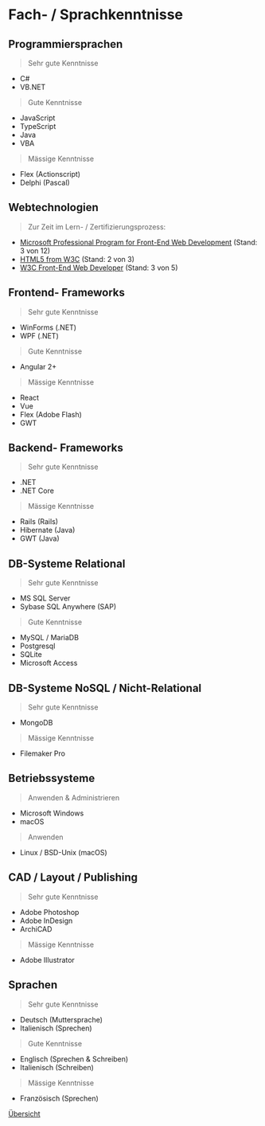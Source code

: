# <a name="4"></a>Fach- / Sprachkenntnisse

<div class="page"/>

## Programmiersprachen

> Sehr gute Kenntnisse

* C#
* VB.NET

> Gute Kenntnisse

* JavaScript
* TypeScript
* Java
* VBA

> Mässige Kenntnisse

* Flex (Actionscript)
* Delphi (Pascal)

## Webtechnologien

> Zur Zeit im Lern- / Zertifizierungsprozess:

* [Microsoft Professional Program for Front-End Web Development](https://academy.microsoft.com/en-us/professional-program/tracks/front-end-development) (Stand: 3 von 12)
* [HTML5 from W3C](https://credentials.edx.org/records/programs/shared/8949ac2a95bc40e5b8a93fefbfcfb340/) (Stand: 2 von 3)
* [W3C Front-End Web Developer](https://credentials.edx.org/records/programs/shared/ec6cf99790064cbaaccaf6d99578a361/) (Stand: 3 von 5)

## Frontend- Frameworks

> Sehr gute Kenntnisse

* WinForms (.NET)
* WPF (.NET)

> Gute Kenntnisse

* Angular 2+

> Mässige Kenntnisse

* React
* Vue
* Flex (Adobe Flash)
* GWT

## Backend- Frameworks

> Sehr gute Kenntnisse

* .NET
* .NET Core

> Mässige Kenntnisse

* Rails (Rails)
* Hibernate (Java)
* GWT (Java)

## DB-Systeme Relational

> Sehr gute Kenntnisse

* MS SQL Server
* Sybase SQL Anywhere (SAP)

> Gute Kenntnisse

* MySQL / MariaDB
* Postgresql
* SQLite
* Microsoft Access

## DB-Systeme NoSQL / Nicht-Relational

> Sehr gute Kenntnisse

* MongoDB

> Mässige Kenntnisse

* Filemaker Pro

## Betriebssysteme

> Anwenden & Administrieren

* Microsoft Windows
* macOS

> Anwenden

* Linux / BSD-Unix (macOS)

## CAD / Layout / Publishing

> Sehr gute Kenntnisse

* Adobe Photoshop
* Adobe InDesign
* ArchiCAD

> Mässige Kenntnisse

* Adobe Illustrator

## Sprachen

> Sehr gute Kenntnisse

* Deutsch (Muttersprache)
* Italienisch (Sprechen)

> Gute Kenntnisse

* Englisch (Sprechen & Schreiben)
* Italienisch (Schreiben)

> Mässige Kenntnisse

* Französisch (Sprechen)

<div class="page"/>

[Übersicht](README.md)

